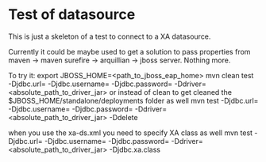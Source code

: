 Test of datasource 
========================================================

This is just a skeleton of a test to connect to a XA datasource.

Currently it could be maybe used to get a solution to pass properties from maven -> maven surefire -> arquillian -> jboss server. Nothing more.

To try it:
export JBOSS_HOME=<path_to_jboss_eap_home>
mvn clean test -Djdbc.url=<jdbc-url> -Djdbc.username=<username> -Djdbc.password=<password> -Ddriver=<absolute_path_to_driver_jar>
or instead of clean to get cleaned the $JBOSS_HOME/standalone/deployments folder as well
mvn test -Djdbc.url=<jdbc-url> -Djdbc.username=<username> -Djdbc.password=<password> -Ddriver=<absolute_path_to_driver_jar> -Ddelete

when you use the xa-ds.xml you need to specify XA class as well
mvn test -Djdbc.url=<jdbc-url> -Djdbc.username=<username> -Djdbc.password=<password> -Ddriver=<absolute_path_to_driver_jar> -Djdbc.xa.class
